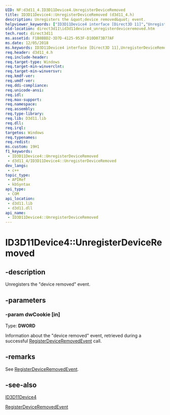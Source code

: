 ```yaml
---
UID: NF:d3d11_4.ID3D11Device4.UnregisterDeviceRemoved
title: ID3D11Device4::UnregisterDeviceRemoved (d3d11_4.h)
description: Unregisters the &quot;device removed&quot; event.
helpviewer_keywords: ["ID3D11Device4 interface [Direct3D 11]","UnregisterDeviceRemoved method","ID3D11Device4.UnregisterDeviceRemoved","ID3D11Device4::UnregisterDeviceRemoved","UnregisterDeviceRemoved","UnregisterDeviceRemoved method [Direct3D 11]","UnregisterDeviceRemoved method [Direct3D 11]","ID3D11Device4 interface","d3d11_4/ID3D11Device4::UnregisterDeviceRemoved","direct3d11.id3d11device4_unregisterdeviceremoved"]
old-location: direct3d11\id3d11device4_unregisterdeviceremoved.htm
tech.root: direct3d11
ms.assetid: F1B8BBD2-3D7D-4125-953F-D10D073B77AF
ms.date: 12/05/2018
ms.keywords: ID3D11Device4 interface [Direct3D 11],UnregisterDeviceRemoved method, ID3D11Device4.UnregisterDeviceRemoved, ID3D11Device4::UnregisterDeviceRemoved, UnregisterDeviceRemoved, UnregisterDeviceRemoved method [Direct3D 11], UnregisterDeviceRemoved method [Direct3D 11],ID3D11Device4 interface, d3d11_4/ID3D11Device4::UnregisterDeviceRemoved, direct3d11.id3d11device4_unregisterdeviceremoved
req.header: d3d11_4.h
req.include-header: 
req.target-type: Windows
req.target-min-winverclnt: 
req.target-min-winversvr: 
req.kmdf-ver: 
req.umdf-ver: 
req.ddi-compliance: 
req.unicode-ansi: 
req.idl: 
req.max-support: 
req.namespace: 
req.assembly: 
req.type-library: 
req.lib: D3d11.lib
req.dll: 
req.irql: 
targetos: Windows
req.typenames: 
req.redist: 
ms.custom: 19H1
f1_keywords:
 - ID3D11Device4::UnregisterDeviceRemoved
 - d3d11_4/ID3D11Device4::UnregisterDeviceRemoved
dev_langs:
 - c++
topic_type:
 - APIRef
 - kbSyntax
api_type:
 - COM
api_location:
 - d3d11.lib
 - d3d11.dll
api_name:
 - ID3D11Device4::UnregisterDeviceRemoved
---
```


# ID3D11Device4::UnregisterDeviceRemoved


## -description

Unregisters the "device removed" event.

## -parameters

### -param dwCookie [in]

Type: <b>DWORD</b>

Information about the "device removed" event,
          retrieved during a successful <a href="/windows/desktop/api/d3d11_4/nf-d3d11_4-id3d11device4-registerdeviceremovedevent">RegisterDeviceRemovedEvent</a> call.

## -remarks

See <a href="/windows/desktop/api/d3d11_4/nf-d3d11_4-id3d11device4-registerdeviceremovedevent">RegisterDeviceRemovedEvent</a>.

## -see-also

<a href="/windows/desktop/api/d3d11_4/nn-d3d11_4-id3d11device4">ID3D11Device4</a>



<a href="/windows/desktop/api/d3d11_4/nf-d3d11_4-id3d11device4-registerdeviceremovedevent">RegisterDeviceRemovedEvent</a>

